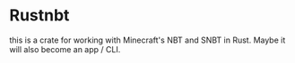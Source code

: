 # Rustnbt

this is a crate for working with Minecraft's NBT and SNBT in Rust. Maybe it will also become an app / CLI.
